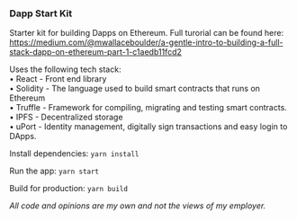 ### Dapp Start Kit

Starter kit for building Dapps on Ethereum. Full turorial can be found here: 
https://medium.com/@mwallaceboulder/a-gentle-intro-to-building-a-full-stack-dapp-on-ethereum-part-1-c1aedb11fcd2

Uses the following tech stack:
<br/>• React - Front end library
<br/>• Solidity - The language used to build smart contracts that runs on Ethereum
<br/>• Truffle - Framework for compiling, migrating and testing smart contracts.
<br/>• IPFS - Decentralized storage
<br/>• uPort - Identity management, digitally sign transactions and easy login to DApps.

Install dependencies: 
```yarn install```

Run the app:
```yarn start```

Build for production:
```yarn build```

*All code and opinions are my own and not the views of my employer.*
